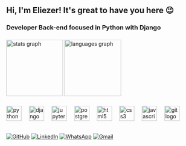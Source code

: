 <head>
  <h2>Hi, I'm Eliezer! It's great to have you here 😉</h2>
  <h3>Developer Back-end focused in Python with Django</h3>

  ###
</head>

<main>
  <section>
    <div align="left">
      <img src="https://github-readme-stats.vercel.app/api?username=EliezerBergamo&hide_title=false&hide_rank=false&show_icons=true&include_all_commits=true&count_private=true&disable_animations=false&theme=gotham&locale=en&hide_border=false&order=1" height="150" alt="stats graph"  />
      <img src="https://github-readme-stats.vercel.app/api/top-langs?username=EliezerBergamo&locale=en&hide_title=false&layout=compact&card_width=320&langs_count=4&theme=gotham&hide_border=false&order=2" height="150" alt="languages graph"  />
    </div>
  
  ###
  </section>
  
  <section>
    <div align="left">
      <img src="https://cdn.jsdelivr.net/gh/devicons/devicon/icons/python/python-original.svg" height="40" alt="python logo"  />
      <img width="12" />
      <img src="https://cdn.jsdelivr.net/gh/devicons/devicon/icons/django/django-plain.svg" height="40" alt="django logo"  />
      <img width="12" />
      <!--<img src="https://cdn.jsdelivr.net/gh/devicons/devicon/icons/flask/flask-original.svg" height="40" alt="flask logo"  />
      <img width="12" />-->
      <img src="https://cdn.jsdelivr.net/gh/devicons/devicon/icons/jupyter/jupyter-original.svg" height="40" alt="jupyter logo"  />
      <img width="12" />
      <img src="https://cdn.jsdelivr.net/gh/devicons/devicon/icons/postgresql/postgresql-original.svg" height="40" alt="postgresql logo"  />
      <img width="12" />
      <!--<img src="https://cdn.jsdelivr.net/gh/devicons/devicon/icons/sqlite/sqlite-original.svg" height="40" alt="sqlite logo"  />
      <img width="12" />-->
      <img src="https://cdn.jsdelivr.net/gh/devicons/devicon/icons/html5/html5-original.svg" height="40" alt="html5 logo"  />
      <img width="12" />
      <img src="https://cdn.jsdelivr.net/gh/devicons/devicon/icons/css3/css3-original.svg" height="40" alt="css3 logo"  />
      <img width="12" />
      <img src="https://cdn.jsdelivr.net/gh/devicons/devicon/icons/javascript/javascript-original.svg" height="40" alt="javascript logo"  />
      <img width="12" />
      <img src="https://cdn.jsdelivr.net/gh/devicons/devicon/icons/git/git-original.svg" height="40" alt="git logo"  />
      <img width="12" />
      <!--<img src="https://cdn.jsdelivr.net/gh/devicons/devicon/icons/pandas/pandas-original.svg" height="40" alt="pandas logo"  />
      <img width="12" />-->
      <!--<img src="https://cdn.jsdelivr.net/gh/devicons/devicon/icons/numpy/numpy-original.svg" height="40" alt="numpy logo"  />-->
    </div>
  
  ###
  </section>

  ##
  <section>
    <div>
      <a href="https://github.com/EliezerBergamo"><img alt="GitHub" src="https://img.shields.io/badge/-Github-000?style=flat-square&logo=Github&logoColor=white&link" target="_blank"></a>
      <a href="http://www.linkedin.com/in/eliezer-bergamo"><img alt="LinkedIn" src="https://img.shields.io/badge/-LinkedIn-blue?style=flat-square&logo=Linkedin&logoColor=white&link" target="_blank"></a>
      <a href="https://api.whatsapp.com/send/?phone=5544920022968&text=&type=phone_number&app_absent=0"><img alt ="WhatsApp" src="https://img.shields.io/badge/-Whatsapp-4CA143?style=flat-square&labelColor=4CA143&logo=whatsapp&logoColor=white&link=https://api.whatsapp.com/send/?phone=5544920022968&text=&type=phone_number&app_absent=0" target="_blank"></a>
      <a href="mailto:eliezerbergamo@gmail.com"><img alt = "Gmail" src="https://img.shields.io/badge/-Gmail-c14438?style=flat-square&logo=Gmail&logoColor=white&link" target="_blank"></a>
    </div>
  </section>
</main>

<!--<head>
  <h1>Sobre mim</h1>
</head>

<section>
  <div>
    <h3>Desenvolvimento Web</h3>
    <ul>
      <li>
        <h4>Backend</h4>
        <p align="justify">
          Desenvolvo páginas web usando <b>Python</b> juntamente com o framework <b>Django</b>.
        </p>
      </li>
      <li>
        <h4>Frontend</h4>
        <p align="justify">
          Crio interfaces atraentes e responsivas usando <b>HTML</b>, <b>CSS</b> e<b>JavaScript</b>.
        </p>
      </li>
    </ul>
  </div><hr>

  <div>
    <h3>Link dos projetos</h3>
    <h4>Cadastro de Usuários</h4>
    <ul>
      <li>
        <a href="https://cadastros-6p6u.onrender.com/">Clique aqui</a>
      </li>
    </ul>
  </div><hr>

  <div>
    <h3>Banco de dados</h3>
    <p align="justify">
      Faço modelagem em banco de dados SQL, atualmente uso o PostgreSQL.
    </p>
  </div><hr>
  
  <div>
    <h3>Versionamento</h3>
    <p align="justify">
      Trabalho com repositórios <b>Git</b>, branches, merges e pull requests.
    </p>
  </div><hr>

  <div>
    <h3>UX/UI Design</h3>
    <p align="justify">
      Em complemento ao desenvolvimento web, estudei sobre essa área para poder proporcionar experiências melhores para os usuários, e isso
      foi feito através de técnicas de pesquisa e de interfaces gráficas que eu desenvolvi no <b>Figma</b>.
    </p>
    <h4>Projetos</h4>
    <ul>
      <li>
        <a href="https://www.behance.net/gallery/181720133/Book-Scan">Book Scan</a>
      </li>
      <li>
        <a href="https://www.behance.net/gallery/159380077/PC-Finder">PC Finder</a>
      </li>
    </ul>
  </div><hr>

  <div>
    <h3>Habilidades</h3>
    <ul>
      <li>
        Espanhol: iniciante
      </li>
      <li>
        Inglês: avançado
      </li>
    </ul>
  </div>
</section>-->
